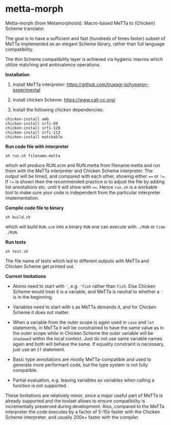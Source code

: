 # metta-morph
Metta-morph (from Metamorphosis): Macro-based MeTTa to (Chicken) Scheme translator.

The goal is to have a sufficient and fast (hundreds of times faster) subset of MeTTa implemented as an elegant Scheme library, rather than full language compatibility.

The thin Scheme compatibility layer is achieved via hygienic macros which utilize matching and ambivalence operations.

**Installation**

1. Install MeTTa interpreter: https://github.com/trueagi-io/hyperon-experimental

2. Install chicken Scheme: https://www.call-cc.org/

3. Install the following chicken dependencies:
```
chicken-install amb
chicken-install srfi-69
chicken-install srfi-128
chicken-install srfi-113
chicken-install matchable
```

**Run code file with interpreter**

```sh run.sh filename.metta```

which will produce RUN.scm and RUN.metta from filename.metta and run
them with the MeTTa interpreter and Chicken Scheme interpreter.
The output will be timed, and compared with each other, showing either ```==``` or ```!=```.
If ```!=``` is shown then the recommended practice is to adjust the file by adding list annotations etc. until it will show with ```==```.
Hence ```run.sh``` is a workable tool to make sure your code is independent from the particular interpreter implementation.

**Compile code file to binary**

```sh build.sh```

which will build ```RUN.scm``` into a binary ```RUN``` one can execute with ```./RUN``` or ```time ./RUN```.

**Run tests**

```sh test.sh```

The file name of tests which led to different outputs with MeTTa and Chicken Scheme get printed out.

**Current limitations**

- Atoms need to start with ```'```, e.g. ```'fish``` rather than ```fish```. Else Chicken Scheme would treat it is a variable, and MeTTa is neutral to whether a ```'``` is in the beginning.

- Variables need to start with ```$``` as MeTTa demands it, and for Chicken Scheme it does not matter.

- When a variable from the outer scope is again used in ```case``` and ```let``` statements, in MeTTa it will be constrained to have the same value as in the outer scope while in Chicken Scheme the outer variable will be ```shadowed``` within the local context. Just do not use same variable names again and both will behave the same. If equality constraint is necessary, just use an ```If``` statement.

- Basic type annotations are mostly MeTTa-compatible and used to generate more performant code, but the type system is not fully compatible.

- Partial evaluation, e.g. leaving variables as variables when calling a function is not supported.

These limitations are relatively minor, since a major useful part of MeTTa is already supported and the toolset allows to ensure compatibility is incrementally preserved during development. Also, compared to the MeTTa interpreter the code executes by a factor of 5-10x faster with the Chicken Scheme interpreter, and usually 200x+ faster with the compiler.


